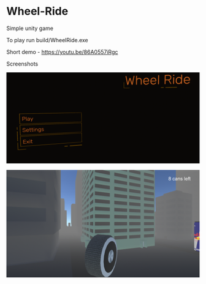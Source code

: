 # Wheel-Ride
Simple unity game

To play run build/WheelRide.exe

Short demo - https://youtu.be/86A0557iRgc

Screenshots

![MainMenuImg](/Screenshots/menu.png?raw=true "Main menu")

![LevelImg](/Screenshots/level.png?raw=true "Level")
